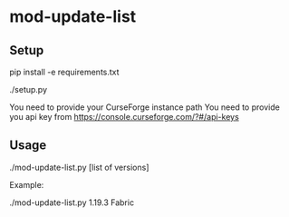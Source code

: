 # mod-update-list

## Setup

pip install -e requirements.txt

./setup.py

You need to provide your CurseForge instance path
You need to provide you api key from https://console.curseforge.com/?#/api-keys

## Usage

./mod-update-list.py [list of versions]

Example:

./mod-update-list.py 1.19.3 Fabric

